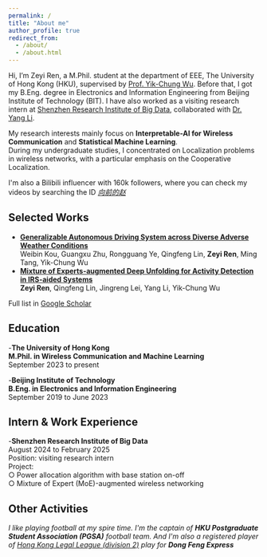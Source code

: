 ```yaml
---
permalink: /
title: "About me"
author_profile: true
redirect_from: 
  - /about/
  - /about.html
---
```


Hi, I’m Zeyi Ren, a M.Phil. student at the department of EEE, The University of Hong Kong (HKU), supervised by [Prof. Yik-Chung Wu](https://www.eee.hku.hk/~ycwu/). Before that, I got my B.Eng. degree in Electronics and Information Engineering from Beijing Institute of Technology (BIT). I have also worked as a visiting research intern at [Shenzhen Research Institute of Big Data](https://www.sribd.cn/), collaborated with [Dr. Yang Li](https://www.researchgate.net/profile/Yang-Li-196).

My research interests mainly focus on **Interpretable-AI for Wireless Communication** and **Statistical Machine Learning**.<br>
During my undergraduate studies, I concentrated on Localization problems in wireless networks, with a particular emphasis on the Cooperative Localization.<br>

I'm also a Bilibili influencer with 160k followers, where you can check my videos by searching the ID [*向前的赵*](https://space.bilibili.com/471218890?spm_id_from=333.1007.0.0)

Selected Works
------
- [**Generalizable Autonomous Driving System across Diverse Adverse Weather Conditions**](https://arxiv.org/abs/2409.14737)<br>
Weibin Kou, Guangxu Zhu, Rongguang Ye, Qingfeng Lin, **Zeyi Ren**, Ming Tang, Yik-Chung Wu<br>
- [**Mixture of Experts-augmented Deep Unfolding for Activity Detection in IRS-aided Systems**](https://arxiv.org/abs/2502.20183)<br>
**Zeyi Ren**, Qingfeng Lin, Jingreng Lei, Yang Li, Yik-Chung Wu

Full list in [Google Scholar](https://scholar.google.com/citations?user=bdkdiw4AAAAJ&hl=en)

Education
------
-**The University of Hong Kong**<br>
 **M.Phil. in Wireless Communication and Machine Learning**<br>
 September 2023 to present

 -**Beijing Institute of Technology**<br>
 **B.Eng. in Electronics and Information Engineering**<br>
 September 2019 to June 2023

Intern & Work Experience
------
-**Shenzhen Research Institute of Big Data**<br>
August 2024 to February 2025<br>
Position: visiting research intern<br>
Project:<br>
  ○ Power allocation algorithm with base station on-off<br>
  ○ Mixture of Expert (MoE)-augmented wireless networking<br>

Other Activities
------
*I like playing football at my spire time. I'm the captain of **HKU Postgraduate Student Association (PGSA)** football team. And I'm also a registered player of [Hong Kong Legal League (division 2)](https://legalleague.leaguerepublic.com/index.html) play for **Dong Feng Express***
